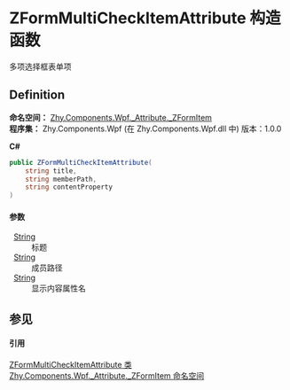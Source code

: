 # ZFormMultiCheckItemAttribute 构造函数


多项选择框表单项



## Definition
**命名空间：** <a href="N_Zhy_Components_Wpf__Attribute__ZFormItem.md">Zhy.Components.Wpf._Attribute._ZFormItem</a>  
**程序集：** Zhy.Components.Wpf (在 Zhy.Components.Wpf.dll 中) 版本：1.0.0

**C#**
``` C#
public ZFormMultiCheckItemAttribute(
	string title,
	string memberPath,
	string contentProperty
)
```



#### 参数
<dl><dt>  <a href="https://learn.microsoft.com/dotnet/api/system.string" target="_blank" rel="noopener noreferrer">String</a></dt><dd>标题</dd><dt>  <a href="https://learn.microsoft.com/dotnet/api/system.string" target="_blank" rel="noopener noreferrer">String</a></dt><dd>成员路径</dd><dt>  <a href="https://learn.microsoft.com/dotnet/api/system.string" target="_blank" rel="noopener noreferrer">String</a></dt><dd>显示内容属性名</dd></dl>

## 参见


#### 引用
<a href="T_Zhy_Components_Wpf__Attribute__ZFormItem_ZFormMultiCheckItemAttribute.md">ZFormMultiCheckItemAttribute 类</a>  
<a href="N_Zhy_Components_Wpf__Attribute__ZFormItem.md">Zhy.Components.Wpf._Attribute._ZFormItem 命名空间</a>  
